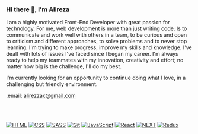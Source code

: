 ### Hi there 👋, I'm Alireza  

<p>I am a highly motivated Front-End Developer with great passion for technology. For me, web development is more than just writing code. Is to communicate and work well with others in a team, to be curious and open to criticism and different approaches, to solve problems and to never stop learning. I'm trying to make progress, improve my skills and knowledge. I've dealt with lots of issues I've faced since I began my career. I'm always ready to help my teammates with my innovation, creativity and effort; no matter how big is the challenge, I'll do my best.</p>
<p> I'm currently looking for an opportunity to continue doing what I love, in a challenging but friendly environment.</p>
<P>:email: <a href="mailto:alirezzax@gmail.com" target="blank" />alirezzax@gmail.com</a></p>
<br /><br />
<p>

</p>

[![HTML](https://user-images.githubusercontent.com/99601503/183475706-0854ffed-c4bc-42e7-b8d7-038eef7dced4.png)](https://developer.mozilla.org/en-US/docs/Web/html)
[![CSS](https://user-images.githubusercontent.com/99601503/183475703-6db8b80e-a40d-4742-a3c7-a32d026fa85c.png)](https://developer.mozilla.org/en-US/docs/Web/css)
[![SASS](https://user-images.githubusercontent.com/99601503/183475699-a2486fcf-7673-4751-98ae-f9bbe8c136f4.png)](https://sass-lang.com/)
[![Git](https://user-images.githubusercontent.com/99601503/183475705-797cc465-9f74-47af-bfbc-5110f69562b5.png)](https://git-scm.com/)
[![JavaScript](https://user-images.githubusercontent.com/99601503/183475710-4f62a1f7-c5ed-4353-940c-865dc7fa6a91.png)](https://developer.mozilla.org/en-US/docs/Web/javascript)
[![React](https://user-images.githubusercontent.com/99601503/183475693-2e5d9efd-2ecc-49da-97bb-cc3cabe3308f.png)](https://reactjs.org)
[![NEXT](https://user-images.githubusercontent.com/99601503/183475687-82a7e7a9-1bf1-43f1-9fdd-4e3305133023.png)](https://nextjs.org/)
[![Redux](https://user-images.githubusercontent.com/99601503/183475695-da57e36d-acee-46d0-86f8-b12558c8b338.png)](https://redux.js.org/)
